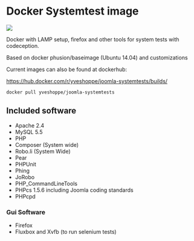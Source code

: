 # Docker Systemtest image
[![](https://badge.imagelayers.io/yveshoppe/joomla-systemtests:latest.svg)](https://imagelayers.io/?images=yveshoppe/joomla-systemtests:latest 'Get your own badge on imagelayers.io')

Docker with LAMP setup, firefox and other tools for system tests with codeception.

Based on docker phusion/baseimage (Ubuntu 14.04) and customizations

Current images can also be found at dockerhub:

https://hub.docker.com/r/yveshoppe/joomla-systemtests/builds/

``docker pull yveshoppe/joomla-systemtests``

## Included software

* Apache 2.4
* MySQL 5.5
* PHP
* Composer (System wide)
* Robo.li (System Wide)
* Pear
* PHPUnit
* Phing
* JoRobo
* PHP_CommandLineTools
* PHPcs 1.5.6 including Joomla coding standards
* PHPcpd

### Gui Software

* Firefox
* Fluxbox and Xvfb (to run selenium tests)
